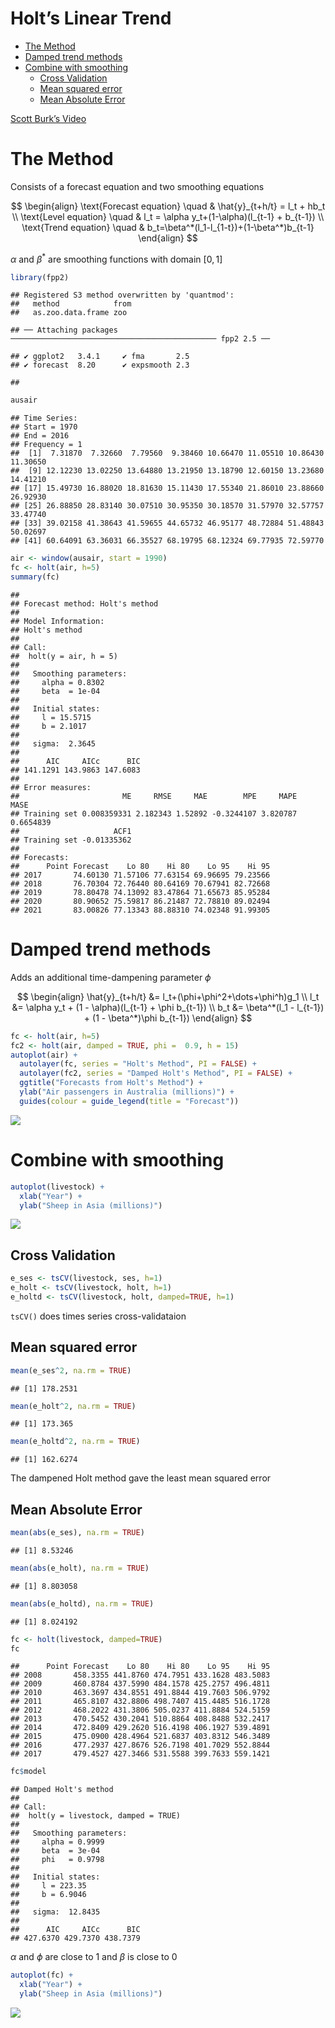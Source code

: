 Holt’s Linear Trend
================

- <a href="#the-method" id="toc-the-method">The Method</a>
- <a href="#damped-trend-methods" id="toc-damped-trend-methods">Damped
  trend methods</a>
- <a href="#combine-with-smoothing"
  id="toc-combine-with-smoothing">Combine with smoothing</a>
  - <a href="#cross-validation" id="toc-cross-validation">Cross
    Validation</a>
  - <a href="#mean-squared-error" id="toc-mean-squared-error">Mean squared
    error</a>
  - <a href="#mean-absolute-error" id="toc-mean-absolute-error">Mean
    Absolute Error</a>

[Scott Burk’s
Video](https://www.youtube.com/watch?v=Nrt3kNEHb4I&list=PLX-TyAzMwGs-I3i5uiCin37VFMSy4c50F&index=15)

# The Method

Consists of a forecast equation and two smoothing equations

$$
\begin{align}
\text{Forecast equation} \quad & \hat{y}_{t+h/t} = l_t + hb_t \\
\text{Level equation} \quad & l_t = \alpha y_t+(1-\alpha)(l_{t-1} + b_{t-1}) \\
\text{Trend equation} \quad & b_t=\beta^*(l_1-l_{1-t})+(1-\beta^*)b_{t-1}
\end{align}
$$

$\alpha$ and $\beta^*$ are smoothing functions with domain $[0,1]$

``` r
library(fpp2)
```

    ## Registered S3 method overwritten by 'quantmod':
    ##   method            from
    ##   as.zoo.data.frame zoo

    ## ── Attaching packages ────────────────────────────────────────────── fpp2 2.5 ──

    ## ✔ ggplot2   3.4.1     ✔ fma       2.5  
    ## ✔ forecast  8.20      ✔ expsmooth 2.3

    ## 

``` r
ausair
```

    ## Time Series:
    ## Start = 1970 
    ## End = 2016 
    ## Frequency = 1 
    ##  [1]  7.31870  7.32660  7.79560  9.38460 10.66470 11.05510 10.86430 11.30650
    ##  [9] 12.12230 13.02250 13.64880 13.21950 13.18790 12.60150 13.23680 14.41210
    ## [17] 15.49730 16.88020 18.81630 15.11430 17.55340 21.86010 23.88660 26.92930
    ## [25] 26.88850 28.83140 30.07510 30.95350 30.18570 31.57970 32.57757 33.47740
    ## [33] 39.02158 41.38643 41.59655 44.65732 46.95177 48.72884 51.48843 50.02697
    ## [41] 60.64091 63.36031 66.35527 68.19795 68.12324 69.77935 72.59770

``` r
air <- window(ausair, start = 1990)
fc <- holt(air, h=5)
summary(fc)
```

    ## 
    ## Forecast method: Holt's method
    ## 
    ## Model Information:
    ## Holt's method 
    ## 
    ## Call:
    ##  holt(y = air, h = 5) 
    ## 
    ##   Smoothing parameters:
    ##     alpha = 0.8302 
    ##     beta  = 1e-04 
    ## 
    ##   Initial states:
    ##     l = 15.5715 
    ##     b = 2.1017 
    ## 
    ##   sigma:  2.3645
    ## 
    ##      AIC     AICc      BIC 
    ## 141.1291 143.9863 147.6083 
    ## 
    ## Error measures:
    ##                       ME     RMSE     MAE        MPE     MAPE      MASE
    ## Training set 0.008359331 2.182343 1.52892 -0.3244107 3.820787 0.6654839
    ##                     ACF1
    ## Training set -0.01335362
    ## 
    ## Forecasts:
    ##      Point Forecast    Lo 80    Hi 80    Lo 95    Hi 95
    ## 2017       74.60130 71.57106 77.63154 69.96695 79.23566
    ## 2018       76.70304 72.76440 80.64169 70.67941 82.72668
    ## 2019       78.80478 74.13092 83.47864 71.65673 85.95284
    ## 2020       80.90652 75.59817 86.21487 72.78810 89.02494
    ## 2021       83.00826 77.13343 88.88310 74.02348 91.99305

# Damped trend methods

Adds an additional time-dampening parameter $\phi$

$$
\begin{align}
\hat{y}_{t+h/t} &= l_t+(\phi+\phi^2+\dots+\phi^h)g_1 \\
l_t &= \alpha y_t + (1 - \alpha)(l_{t-1} + \phi b_{t-1}) \\
b_t &= \beta^*(l_1 - l_{t-1}) + (1 - \beta^*)\phi b_{t-1})
\end{align}
$$

``` r
fc <- holt(air, h=5)
fc2 <- holt(air, damped = TRUE, phi =  0.9, h = 15)
autoplot(air) +
  autolayer(fc, series = "Holt's Method", PI = FALSE) +
  autolayer(fc2, series = "Damped Holt's Method", PI = FALSE) +
  ggtitle("Forecasts from Holt's Method") +
  ylab("Air passengers in Australia (millions)") +
  guides(colour = guide_legend(title = "Forecast"))
```

![](15HoltsLinearTrend_files/figure-gfm/unnamed-chunk-3-1.png)<!-- -->

# Combine with smoothing

``` r
autoplot(livestock) +
  xlab("Year") +
  ylab("Sheep in Asia (millions)")
```

![](15HoltsLinearTrend_files/figure-gfm/unnamed-chunk-4-1.png)<!-- -->

## Cross Validation

``` r
e_ses <- tsCV(livestock, ses, h=1)
e_holt <- tsCV(livestock, holt, h=1)
e_holtd <- tsCV(livestock, holt, damped=TRUE, h=1)
```

`tsCV()` does times series cross-validataion

## Mean squared error

``` r
mean(e_ses^2, na.rm = TRUE)
```

    ## [1] 178.2531

``` r
mean(e_holt^2, na.rm = TRUE)
```

    ## [1] 173.365

``` r
mean(e_holtd^2, na.rm = TRUE)
```

    ## [1] 162.6274

The dampened Holt method gave the least mean squared error

## Mean Absolute Error

``` r
mean(abs(e_ses), na.rm = TRUE)
```

    ## [1] 8.53246

``` r
mean(abs(e_holt), na.rm = TRUE)
```

    ## [1] 8.803058

``` r
mean(abs(e_holtd), na.rm = TRUE)
```

    ## [1] 8.024192

``` r
fc <- holt(livestock, damped=TRUE)
fc
```

    ##      Point Forecast    Lo 80    Hi 80    Lo 95    Hi 95
    ## 2008       458.3355 441.8760 474.7951 433.1628 483.5083
    ## 2009       460.8784 437.5990 484.1578 425.2757 496.4811
    ## 2010       463.3697 434.8551 491.8844 419.7603 506.9792
    ## 2011       465.8107 432.8806 498.7407 415.4485 516.1728
    ## 2012       468.2022 431.3806 505.0237 411.8884 524.5159
    ## 2013       470.5452 430.2041 510.8864 408.8488 532.2417
    ## 2014       472.8409 429.2620 516.4198 406.1927 539.4891
    ## 2015       475.0900 428.4964 521.6837 403.8312 546.3489
    ## 2016       477.2937 427.8676 526.7198 401.7029 552.8844
    ## 2017       479.4527 427.3466 531.5588 399.7633 559.1421

``` r
fc$model
```

    ## Damped Holt's method 
    ## 
    ## Call:
    ##  holt(y = livestock, damped = TRUE) 
    ## 
    ##   Smoothing parameters:
    ##     alpha = 0.9999 
    ##     beta  = 3e-04 
    ##     phi   = 0.9798 
    ## 
    ##   Initial states:
    ##     l = 223.35 
    ##     b = 6.9046 
    ## 
    ##   sigma:  12.8435
    ## 
    ##      AIC     AICc      BIC 
    ## 427.6370 429.7370 438.7379

$\alpha$ and $\phi$ are close to 1 and $\beta$ is close to 0

``` r
autoplot(fc) +
  xlab("Year") +
  ylab("Sheep in Asia (millions)")
```

![](15HoltsLinearTrend_files/figure-gfm/unnamed-chunk-14-1.png)<!-- -->
